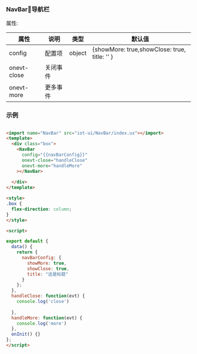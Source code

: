 ### NavBar导航栏

属性:

| 属性  | 说明   |  类型 | 默认值  |
| -----| ---- | ---- | ---- |
|  config | 配置项| object | {showMore: true,showClose: true, title: '' } |
| onevt-close | 关闭事件 | | |
| onevt-more | 更多事件 | | |

### 示例

``` html 

<import name="NavBar" src="iot-ui/NavBar/index.ux"></import>
<template>
  <div class="box">
    <NavBar
      config="{{navBarConfig}}"
      onevt-close="handleClose"
      onevt-more="handleMore"
    ></NavBar>
   
  </div>
</template>

<style>
.box {
  flex-direction: column;
}
</style>

<script>

export default {
  data() {
    return {
      navBarConfig: {
        showMore: true,
        showClose: true,
        title: "这是标题"
      }
    };
  },
  handleClose: function(evt) {
    console.log('close')
   
  },
  handleMore: function(evt) {
    console.log('more')
  },
  onInit() {}
};
</script>


```